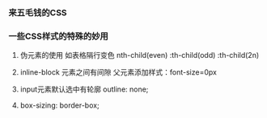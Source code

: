 ### 来五毛钱的CSS

### 一些CSS样式的特殊的妙用
1. 伪元素的使用
	如表格隔行变色
		nth-child(even) :th-child(odd) :th-child(2n)
	
2. inline-block 元素之间有间隙
		父元素添加样式：font-size=0px
	
3. input元素默认选中有轮廓
		outline: none;
		
4. box-sizing: border-box; 

